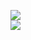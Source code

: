 [![](https://img.shields.io/badge/Made%20With-Github%20Spray-lightgrey.svg?style=for-the-badge&logo=github)](https://github.com/Annihil/github-spray#4536)  
[![](https://i.imgur.com/2DrTn0Z.gif)](https://github.com/Annihil/github-spray)